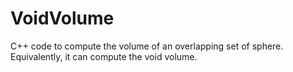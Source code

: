 # VoidVolume
C++ code to compute the volume of an overlapping set of sphere. Equivalently, it can compute the void volume. 
